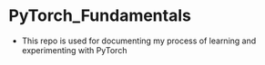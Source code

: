 # PyTorch_Fundamentals

* This repo is used for documenting my process of learning and experimenting with PyTorch
